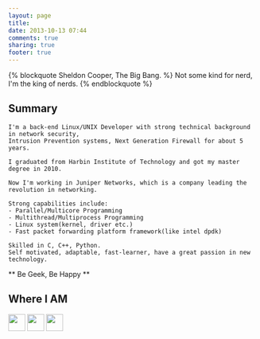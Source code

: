 ```yaml
---
layout: page
title: 
date: 2013-10-13 07:44
comments: true
sharing: true
footer: true
---
```


{% blockquote Sheldon Cooper, The Big Bang. %}
Not some kind for nerd, I'm the king of nerds.
{% endblockquote %}

## Summary

    I'm a back-end Linux/UNIX Developer with strong technical background in network security, 
    Intrusion Prevention systems, Next Generation Firewall for about 5 years. 
    
    I graduated from Harbin Institute of Technology and got my master degree in 2010.
    
    Now I'm working in Juniper Networks, which is a company leading the revolution in networking.
    
    Strong capabilities include:
    - Parallel/Multicore Programming
    - Multithread/Multiprocess Programming
    - Linux system(kernel, driver etc.)
    - Fast packet forwarding platform framework(like intel dpdk)
    
    Skilled in C, C++, Python.
    Self motivated, adaptable, fast-learner, have a great passion in new technology.
 
** Be Geek, Be Happy **

## Where I AM

<p>
<a href="https://github.com/kaijiang" title="GitHub" target="blank"><img src="{{ root_url }}/images/GitHub.png" height="34" weigth="34" style="border:0"></img></a>
<a href="http://www.linkedin.com/profile/view?id=194851452" title="Linkedin" target="blank"><img src="{{ root_url }}/images/Linkedin.png" height="34" weigth="34" style="border:0"></img></a>
<a href="http://weibo.com/jackboy" title="weibo" target="blank"><img src="{{ root_url }}/images/Weibo.png" height="34" weigth="34" style="border:0"></img></a>
</p>
